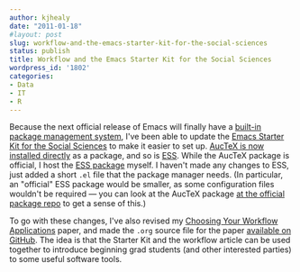 ```yaml
---
author: kjhealy
date: "2011-01-18"
#layout: post
slug: workflow-and-the-emacs-starter-kit-for-the-social-sciences
status: publish
title: Workflow and the Emacs Starter Kit for the Social Sciences
wordpress_id: '1802'
categories:
- Data
- IT
- R
---
```


Because the next official release of Emacs will finally have a [built-in package management system](http://tromey.com/elpa/), I've been able to update the [Emacs Starter Kit for the Social Sciences](http://kjhealy.github.com/emacs-starter-kit/) to make it easier to set up. [AucTeX is now installed directly](http://www.kieranhealy.org/blog/archives/2011/01/11/emacs-starter-kit-for-the-social-sciences-now-easier-to-install/) as a package, and so is [ESS](http://www.kieranhealy.org/blog/archives/2011/01/11/emacs-starter-kit-for-the-social-sciences-now-gets-ess-via-elpa/). While the AucTeX package is official, I host the [ESS package](https://kieranhealy.org/packages/) myself. I haven't made any changes to ESS, just added a short `.el` file that the package manager needs. (In particular, an "official" ESS package would be smaller, as some configuration files wouldn't be required — you can look at the AucTeX package [at the official package repo](http://elpa.gnu.org/packages/) to get a sense of this.)

To go with these changes, I've also revised my [Choosing Your Workflow Applications](workflow-apps.pdf) paper, and made the `.org` source file for the paper [available on GitHub](https://github.com/kjhealy/workflow-paper). The idea is that the Starter Kit and the workflow article can be used together to introduce beginning grad students (and other interested parties) to some useful software tools.
